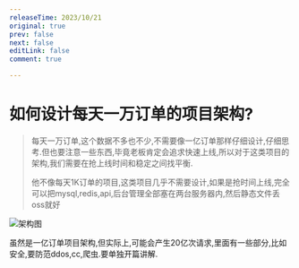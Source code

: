 ```yaml
---
releaseTime: 2023/10/21
original: true
prev: false
next: false
editLink: false
comment: true

---
```


# 如何设计每天一万订单的项目架构?

>每天一万订单,这个数据不多也不少,不需要像一亿订单那样仔细设计,仔细思考.但也要注意一些东西,毕竟老板肯定会追求快速上线,所以对于这类项目的架构,我们需要在抢上线时间和稳定之间找平衡.
> 
> 他不像每天1K订单的项目,这类项目几乎不需要设计,如果是抢时间上线,完全可以把mysql,redis,api,后台管理全部塞在两台服务器内,然后静态文件丢oss就好



![架构图](/document/1m_selection.png)



虽然是一亿订单项目架构,但实际上,可能会产生20亿次请求,里面有一些部分,比如安全,要防范ddos,cc,爬虫.要单独开篇讲解.































